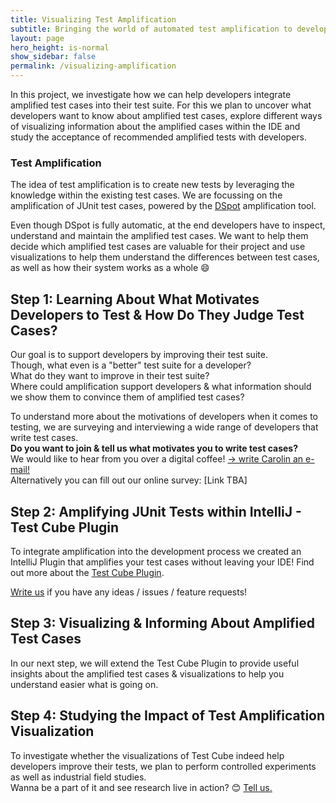 ```yaml
---
title: Visualizing Test Amplification
subtitle: Bringing the world of automated test amplification to developers
layout: page
hero_height: is-normal
show_sidebar: false
permalink: /visualizing-amplification
---
```


In this project, we investigate how we can help developers integrate amplified test cases into their test suite.
For this we plan to uncover what developers want to know about amplified test cases, explore different ways of visualizing information about the amplified cases within the IDE and study the acceptance of recommended amplified tests with developers.

### Test Amplification
The idea of test amplification is to create new tests by leveraging the knowledge within the existing test cases.
We are focussing on the amplification of JUnit test cases, powered by the [DSpot](https://github.com/STAMP-project/dspot) amplification tool.

Even though DSpot is fully automatic, at the end developers have to inspect, understand and maintain the amplified test cases.
We want to help them decide which amplified test cases are valuable for their project and use visualizations to help them understand the differences between test cases, as well as how their system works as a whole 😄

## Step 1: Learning About What Motivates Developers to Test & How Do They Judge Test Cases?
Our goal is to support developers by improving their test suite.  
Though, what even is a "better" test suite for a developer?  
What do they want to improve in their test suite?  
Where could amplification support developers & what information should we show them to convince them of amplified test cases?  

To understand more about the motivations of developers when it comes to testing, we are surveying and interviewing a wide range of developers that write test cases.  
**Do you want to join & tell us what motivates you to write test cases?**  
We would like to hear from you over a digital coffee! [→ write Carolin an e-mail!](mailto:c.e.brandt@tudelft.nl?subject=[TestShift]%20Testing%20Motivation%20Interview)  
Alternatively you can fill out our online survey: [Link TBA]

## Step 2: Amplifying JUnit Tests within IntelliJ - Test Cube Plugin
To integrate amplification into the development process we created an IntelliJ Plugin that amplifies your test cases without leaving your IDE!
Find out more about the [Test Cube Plugin](https://github.com/TestShiftProject/test-cube).

[Write us](mailto:c.e.brandt@tudelft.nl?subject=[TestShift]%20Test%20Cube%20Plugin%20Feedback) if you have any ideas / issues / feature requests!

## Step 3: Visualizing & Informing About Amplified Test Cases
In our next step, we will extend the Test Cube Plugin to provide useful insights about the amplified test cases & visualizations to help you understand easier what is going on.

## Step 4: Studying the Impact of Test Amplification Visualization
To investigate whether the visualizations of Test Cube indeed help developers improve their tests, we plan to perform controlled experiments as well as industrial field studies.  
Wanna be a part of it and see research live in action? 😊 [Tell us.](mailto:c.e.brandt@tudelft.nl?subject=[TestShift]%20Joining%20Evaluation%20Studies)
